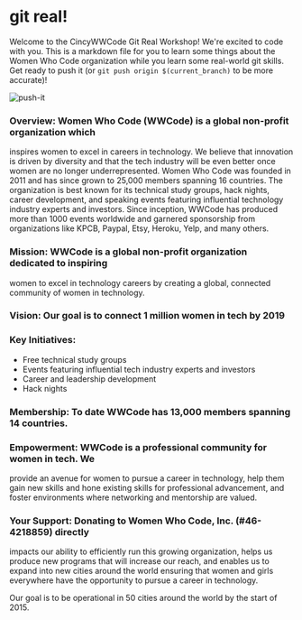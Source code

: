 # git real!

Welcome to the CincyWWCode Git Real Workshop! We're excited to code with you.
This is a markdown file for you to learn some things about the Women Who Code
organization while you learn some real-world git skills. Get ready to push it
(or `git push origin $(current_branch)` to be more accurate)!

![push-it](http://i1.wp.com/blog.kodable.com/wp-content/uploads/2015/02/salt-n-pepa-push-it-commercial.gif?resize=581%2C359)

### Overview: Women Who Code (WWCode) is a global non-profit organization which
inspires women to excel in careers in technology. We believe that innovation is
driven by diversity and that the tech industry will be even better once women
are no longer underrepresented.  Women Who Code was founded in 2011 and has
since grown to 25,000 members spanning 16 countries. The organization is best
known for its technical study groups, hack nights, career development, and
speaking events featuring influential technology industry experts and
investors. Since inception, WWCode has produced more than 1000 events worldwide
and garnered sponsorship from organizations like KPCB, Paypal, Etsy, Heroku,
Yelp, and many others.

### Mission: WWCode is a global non-profit organization dedicated to inspiring
women to excel in technology careers by creating a global, connected community
of women in technology.

### Vision: Our goal is to connect 1 million women in tech by 2019

### Key Initiatives:
- Free technical study groups
- Events featuring influential tech industry experts and investors
- Career and leadership development
- Hack nights

### Membership: To date WWCode has 13,000 members spanning 14 countries.

### Empowerment: WWCode is a professional community for women in tech. We
provide an avenue for women to pursue a career in technology, help them gain
new skills and hone existing skills for professional advancement, and foster
environments where networking and mentorship are valued.

### Your Support: Donating to Women Who Code, Inc. (#46-4218859) directly
impacts our ability to efficiently run this growing organization, helps us
produce new programs that will increase our reach, and enables us to expand
into new cities around the world ensuring that women and girls everywhere have
the opportunity to pursue a career in technology.

Our goal is to be operational in 50 cities around the world by the start of
2015.
